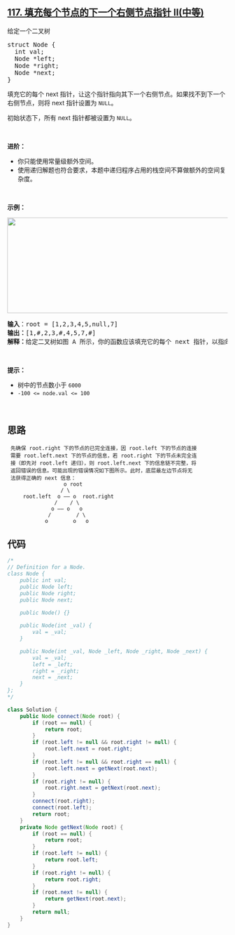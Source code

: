 ## [117. 填充每个节点的下一个右侧节点指针 II(中等)](https://leetcode-cn.com/problems/populating-next-right-pointers-in-each-node-ii/)
<div class="notranslate"><p>给定一个二叉树</p>

<pre>struct Node {
  int val;
  Node *left;
  Node *right;
  Node *next;
}</pre>

<p>填充它的每个 next 指针，让这个指针指向其下一个右侧节点。如果找不到下一个右侧节点，则将 next 指针设置为 <code>NULL</code>。</p>

<p>初始状态下，所有&nbsp;next 指针都被设置为 <code>NULL</code>。</p>

<p>&nbsp;</p>

<p><strong>进阶：</strong></p>

<ul>
	<li>你只能使用常量级额外空间。</li>
	<li>使用递归解题也符合要求，本题中递归程序占用的栈空间不算做额外的空间复杂度。</li>
</ul>

<p>&nbsp;</p>

<p><strong>示例：</strong></p>

<p><img style="height: 218px; width: 640px;" src="https://assets.leetcode-cn.com/aliyun-lc-upload/uploads/2019/02/15/117_sample.png" alt=""></p>

<pre><strong>输入</strong>：root = [1,2,3,4,5,null,7]
<strong>输出：</strong>[1,#,2,3,#,4,5,7,#]
<strong>解释：</strong>给定二叉树如图 A 所示，你的函数应该填充它的每个 next 指针，以指向其下一个右侧节点，如图 B 所示。</pre>

<p>&nbsp;</p>

<p><strong>提示：</strong></p>

<ul>
	<li>树中的节点数小于 <code>6000</code></li>
	<li><code>-100&nbsp;&lt;= node.val &lt;= 100</code></li>
</ul>

<p>&nbsp;</p>

<ul>
</ul>
</div>

## 思路
```
 先确保 root.right 下的节点的已完全连接，因 root.left 下的节点的连接
 需要 root.left.next 下的节点的信息，若 root.right 下的节点未完全连
 接（即先对 root.left 递归），则 root.left.next 下的信息链不完整，将
 返回错误的信息。可能出现的错误情况如下图所示。此时，底层最左边节点将无
 法获得正确的 next 信息：
                  o root
                 / \
     root.left  o —— o  root.right
               /    / \
              o —— o   o
             /        / \
            o        o   o
```

## 代码
```java
/*
// Definition for a Node.
class Node {
    public int val;
    public Node left;
    public Node right;
    public Node next;

    public Node() {}
    
    public Node(int _val) {
        val = _val;
    }

    public Node(int _val, Node _left, Node _right, Node _next) {
        val = _val;
        left = _left;
        right = _right;
        next = _next;
    }
};
*/

class Solution {
    public Node connect(Node root) {
        if (root == null) {
            return root;
        }
        if (root.left != null && root.right != null) {
            root.left.next = root.right;
        }
        if (root.left != null && root.right == null) {
            root.left.next = getNext(root.next);
        }
        if (root.right != null) {
            root.right.next = getNext(root.next);
        }
        connect(root.right);
        connect(root.left);
        return root;
    }
    private Node getNext(Node root) {
        if (root == null) {
            return root;
        }
        if (root.left != null) {
            return root.left;
        }
        if (root.right != null) {
            return root.right;
        }
        if (root.next != null) {
            return getNext(root.next);
        }
        return null;
    }
}
```
